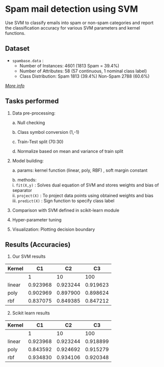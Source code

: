 # Spam mail detection using SVM

Use SVM to classify emails into spam or non-spam categories and report the classification accuracy for various SVM parameters and kernel functions.

## Dataset 

- `spambase.data` : 
    - Number of Instances: 4601 (1813 Spam = 39.4%)
    - Number of Attributes: 58 (57 continuous, 1 nominal class label)
    - Class Distribution:
        Spam	  1813  (39.4%)
        Non-Spam  2788  (60.6%)

*[More info](http://www.ics.uci.edu/~mlearn/MLRepository.html)*

## Tasks performed

1. Data pre-processing:
    
    a. Null checking
    
    b. Class symbol conversion (1,-1)
    
    c. Train-Test split (70:30)
    
    d. Normalize based on mean and variance of train split
    
2. Model building:

    a. params: kernel function (linear, poly, RBF) , soft margin constant

    b. methods:<br>
        i. `fit(X,y)` : Solves dual equation of SVM and stores weights and bias of separator<br>
        ii. `project(X)` : To project data points using obtained weights and bias<br>
        iii. `predict(X)` : Sign function to specify class label

3. Comparison with SVM defined in scikit-learn module

4. Hyper-parameter tuning

5. Visualization: Plotting decision boundary

## Results (Accuracies)

1. Our SVM results

| Kernel | C1       | C2       | C3       |
| ------ | -------- | -------- | -------- |
|        | 1        | 10       | 100      |
| linear | 0.923968 | 0.923244 | 0.919623 |
| poly   | 0.902969 | 0.897900 | 0.898624 |
| rbf    | 0.837075 | 0.849385 | 0.847212 |

2. Scikit learn results

| Kernel | C1       | C2       | C3       |
| ------ | -------- | -------- | -------- |
|        | 1        | 10       | 100      |
| linear | 0.923968 | 0.923244 | 0.918899 |
| poly   | 0.843592 | 0.924692 | 0.915279 |
| rbf    | 0.934830 | 0.934106 | 0.920348 |
